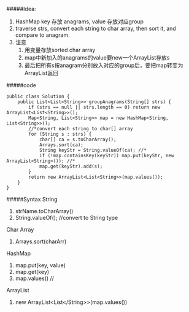 #####Idea:
1. HashMap key 存放 anagrams, value 存放对应group
2. traverse strs, convert each string to char array, then sort it, and compare to anagram.
3. 注意
    1. 用变量存放sorted char array
    2. map中新加入的anagrams的value要new一个ArrayList存放s
    3. 最后把所有s按anagram分别放入对应的group后，要把map转变为ArrayList返回
    
#####code


```
public class Solution {
    public List<List<String>> groupAnagrams(String[] strs) {
        if (strs == null || strs.length == 0) return new ArrayList<List<String>>();
        Map<String, List<String>> map = new HashMap<String, List<String>>();
        //*convert each string to char[] array
        for (String s : strs) {
            char[] ca = s.toCharArray();
            Arrays.sort(ca);
            String keyStr = String.valueOf(ca); //*
            if (!map.containsKey(keyStr)) map.put(keyStr, new ArrayList<String>()); //*
            map.get(keyStr).add(s);
        }
        return new ArrayList<List<String>>(map.values());
    }
}
```

#####Syntax
String
1. strName.toCharArray()
2. String.valueOf(); //convert to String type

Char Array
1. Arrays.sort(charArr)

HashMap
1. map.put(key, value)
2. map.get(key)
3. map.values() //

ArrayList
1. new ArrayList<List<\/String>>(map.values())

